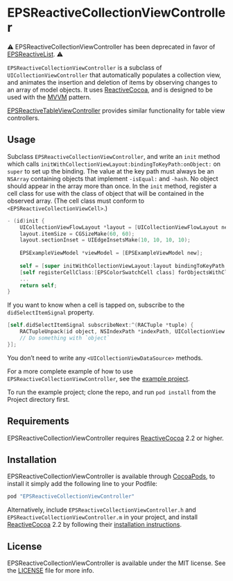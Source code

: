 # EPSReactiveCollectionViewController

:warning: EPSReactiveCollectionViewController has been deprecated in favor of [EPSReactiveList](https://github.com/ElectricPeelSoftware/EPSReactiveList). :warning:

`EPSReactiveCollectionViewController` is a subclass of `UICollectionViewController` that automatically populates a collection view, and animates the insertion and deletion of items by observing changes to an array of model objects. It uses [ReactiveCocoa](https://github.com/ReactiveCocoa/ReactiveCocoa), and is designed to be used with the [MVVM](http://en.wikipedia.org/wiki/Model_View_ViewModel) pattern.

[EPSReactiveTableViewController](https://github.com/ElectricPeelSoftware/EPSReactiveTableViewController) provides similar functionality for table view controllers.

## Usage

Subclass `EPSReactiveCollectionViewController`, and write an `init` method which calls `initWithCollectionViewLayout:bindingToKeyPath:onObject:` on `super` to set up the binding. The value at the key path must always be an `NSArray` containing objects that implement `-isEqual:` and `-hash`. No object should appear in the array more than once. In the `init` method, register a cell class for use with the class of object that will be contained in the observed array. (The cell class must conform to `<EPSReactiveCollectionViewCell>`.)

```objective-c
- (id)init {
    UICollectionViewFlowLayout *layout = [UICollectionViewFlowLayout new];
    layout.itemSize = CGSizeMake(60, 60);
    layout.sectionInset = UIEdgeInsetsMake(10, 10, 10, 10);
    
    EPSExampleViewModel *viewModel = [EPSExampleViewModel new];
    
    self = [super initWithCollectionViewLayout:layout bindingToKeyPath:@"sortedObjects" onObject:viewModel];
    [self registerCellClass:[EPSColorSwatchCell class] forObjectsWithClass:[EPSColorSwatch class]];
    ...
    return self;
}
```

If you want to know when a cell is tapped on, subscribe to the `didSelectItemSignal` property.

```objective-c
[self.didSelectItemSignal subscribeNext:^(RACTuple *tuple) {
    RACTupleUnpack(id object, NSIndexPath *indexPath, UICollectionView *collectionView) = tuple;
    // Do something with `object`
}];
```

You don’t need to write any `<UICollectionViewDataSource>` methods.

For a more complete example of how to use `EPSReactiveCollectionViewController`, see the [example project](https://github.com/ElectricPeelSoftware/EPSReactiveCollectionViewController/tree/master/Project).

To run the example project; clone the repo, and run `pod install` from the Project directory first.

## Requirements

EPSReactiveCollectionViewController requires [ReactiveCocoa](https://github.com/ReactiveCocoa/ReactiveCocoa) 2.2 or higher.

## Installation

EPSReactiveCollectionViewController is available through [CocoaPods](http://cocoapods.org), to install it simply add the following line to your Podfile:

```ruby
pod "EPSReactiveCollectionViewController"
```

Alternatively, include `EPSReactiveCollectionViewController.h` and `EPSReactiveCollectionViewController.m` in your project, and install [ReactiveCocoa](https://github.com/ReactiveCocoa/ReactiveCocoa) 2.2 by following their [installation instructions](https://github.com/ReactiveCocoa/ReactiveCocoa/blob/master/README.md#importing-reactivecocoa).

## License

EPSReactiveCollectionViewController is available under the MIT license. See the [LICENSE](https://github.com/ElectricPeelSoftware/EPSReactiveCollectionViewController/blob/master/LICENSE) file for more info.

